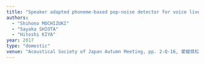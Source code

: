 ```yaml
---
title: "Speaker adapted phoneme-based pop-noise detector for voice liveness detection and speaker verification"
authors:
  - "Shihono MOCHIZUKI"
  - "Sayaka SHIOTA"
  - "Hitoshi KIYA"
year: 2017
type: "domestic"
venue: "Acoustical Society of Japan Autumn Meeting, pp. 2-Q-16, 愛媛県松山市, 2017-09-26."
---
```

